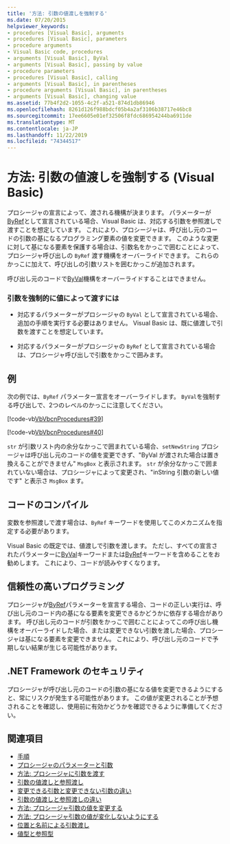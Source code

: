 ```yaml
---
title: '方法: 引数の値渡しを強制する'
ms.date: 07/20/2015
helpviewer_keywords:
- procedures [Visual Basic], arguments
- procedures [Visual Basic], parameters
- procedure arguments
- Visual Basic code, procedures
- arguments [Visual Basic], ByVal
- arguments [Visual Basic], passing by value
- procedure parameters
- procedures [Visual Basic], calling
- arguments [Visual Basic], in parentheses
- procedure arguments [Visual Basic], in parentheses
- arguments [Visual Basic], changing value
ms.assetid: 77b4f2d2-1055-4c2f-a521-874d1db86946
ms.openlocfilehash: 8261d126f988bdcf05b4a2af3106b38717e46bc8
ms.sourcegitcommit: 17ee6605e01ef32506f8fdc686954244ba6911de
ms.translationtype: MT
ms.contentlocale: ja-JP
ms.lasthandoff: 11/22/2019
ms.locfileid: "74344517"
---
```

# <a name="how-to-force-an-argument-to-be-passed-by-value-visual-basic"></a>方法: 引数の値渡しを強制する (Visual Basic)
プロシージャの宣言によって、渡される機構が決まります。 パラメーターが[ByRef](../../../../visual-basic/language-reference/modifiers/byref.md)として宣言されている場合、Visual Basic は、対応する引数を参照渡しで渡すことを想定しています。 これにより、プロシージャは、呼び出し元のコードの引数の基になるプログラミング要素の値を変更できます。 このような変更に対して基になる要素を保護する場合は、引数名をかっこで囲むことによって、プロシージャ呼び出しの `ByRef` 渡す機構をオーバーライドできます。 これらのかっこに加えて、呼び出しの引数リストを囲むかっこが追加されます。  
  
 呼び出し元のコードで[ByVal](../../../../visual-basic/language-reference/modifiers/byval.md)機構をオーバーライドすることはできません。  
  
### <a name="to-force-an-argument-to-be-passed-by-value"></a>引数を強制的に値によって渡すには  
  
- 対応するパラメーターがプロシージャの `ByVal` として宣言されている場合、追加の手順を実行する必要はありません。 Visual Basic は、既に値渡しで引数を渡すことを想定しています。  
  
- 対応するパラメーターがプロシージャの `ByRef` として宣言されている場合は、プロシージャ呼び出しで引数をかっこで囲みます。  
  
## <a name="example"></a>例  
 次の例では、`ByRef` パラメーター宣言をオーバーライドします。 `ByVal`を強制する呼び出しで、2つのレベルのかっこに注意してください。  
  
 [!code-vb[VbVbcnProcedures#39](~/samples/snippets/visualbasic/VS_Snippets_VBCSharp/VbVbcnProcedures/VB/Class1.vb#39)]  
  
 [!code-vb[VbVbcnProcedures#40](~/samples/snippets/visualbasic/VS_Snippets_VBCSharp/VbVbcnProcedures/VB/Class1.vb#40)]  
  
 `str` が引数リスト内の余分なかっこで囲まれている場合、`setNewString` プロシージャは呼び出し元のコードの値を変更できず、"ByVal が渡された場合は置き換えることができません" `MsgBox` と表示されます。 `str` が余分なかっこで囲まれていない場合は、プロシージャによって変更され、"inString 引数の新しい値です" と表示さ `MsgBox` ます。  
  
## <a name="compiling-the-code"></a>コードのコンパイル  
 変数を参照渡しで渡す場合は、`ByRef` キーワードを使用してこのメカニズムを指定する必要があります。  
  
 Visual Basic の既定では、値渡しで引数を渡します。 ただし、すべての宣言されたパラメーターに[ByVal](../../../../visual-basic/language-reference/modifiers/byval.md)キーワードまたは[ByRef](../../../../visual-basic/language-reference/modifiers/byref.md)キーワードを含めることをお勧めします。 これにより、コードが読みやすくなります。  
  
## <a name="robust-programming"></a>信頼性の高いプログラミング  
 プロシージャが[ByRef](../../../../visual-basic/language-reference/modifiers/byref.md)パラメーターを宣言する場合、コードの正しい実行は、呼び出し元のコード内の基になる要素を変更できるかどうかに依存する場合があります。 呼び出し元のコードが引数をかっこで囲むことによってこの呼び出し機構をオーバーライドした場合、または変更できない引数を渡した場合、プロシージャは基になる要素を変更できません。 これにより、呼び出し元のコードで予期しない結果が生じる可能性があります。  
  
## <a name="net-framework-security"></a>.NET Framework のセキュリティ  
 プロシージャが呼び出し元のコードの引数の基になる値を変更できるようにすると、常にリスクが発生する可能性があります。 この値が変更されることが予想されることを確認し、使用前に有効かどうかを確認できるように準備してください。  
  
## <a name="see-also"></a>関連項目

- [手順](./index.md)
- [プロシージャのパラメーターと引数](./procedure-parameters-and-arguments.md)
- [方法: プロシージャに引数を渡す](./how-to-pass-arguments-to-a-procedure.md)
- [引数の値渡しと参照渡し](./passing-arguments-by-value-and-by-reference.md)
- [変更できる引数と変更できない引数の違い](./differences-between-modifiable-and-nonmodifiable-arguments.md)
- [引数の値渡しと参照渡しの違い](./differences-between-passing-an-argument-by-value-and-by-reference.md)
- [方法: プロシージャ引数の値を変更する](./how-to-change-the-value-of-a-procedure-argument.md)
- [方法: プロシージャ引数の値が変化しないようにする](./how-to-protect-a-procedure-argument-against-value-changes.md)
- [位置と名前による引数渡し](./passing-arguments-by-position-and-by-name.md)
- [値型と参照型](../../../../visual-basic/programming-guide/language-features/data-types/value-types-and-reference-types.md)
